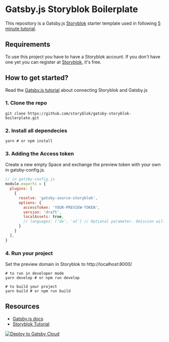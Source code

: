# Gatsby.js Storyblok Boilerplate
This repository is a Gatsby.js [Storyblok](https://www.storyblok.com/) starter template used in following [5 minute tutorial](https://www.storyblok.com/tp/add-a-headless-cms-to-gatsby-5-minutes).

## Requirements
To use this project you have to have a Storyblok account. If you don't have one yet you can register at [Storyblok](https://www.storyblok.com/), it's free.

## How to get started?
Read the [Gatsby.js tutorial](https://www.storyblok.com/tp/add-a-headless-cms-to-gatsby-5-minutes) about connecting Storyblok and Gatsby.js

### 1. Clone the repo
```
git clone https://github.com/storyblok/gatsby-storyblok-boilerplate.git
```

### 2. Install all dependecies
```
yarn # or npm install
```

### 3. Adding the Access token
Create a new empty Space and exchange the preview token with your own in gatsby-config.js.

```js
// in gatsby-config.js
module.exports = {
  plugins: [
    {
      resolve: 'gatsby-source-storyblok',
      options: {
        accessToken: 'YOUR-PREVIEW-TOKEN',
        version: 'draft',
        localAssets: true,
        // languages: ['de', 'at'] // Optional parameter. Omission will retrieve all languages by default.
      }
    }
  ],
}
```

### 4. Run your project
Set the preview domain in Storyblok to http://localhost:8000/

```
# to run in developer mode
yarn develop # or npm run develop
```

```
# to build your project
yarn build # or npm run build
```

## Resources
- [Gatsby.js docs](https://www.gatsbyjs.com/docs/)
- [Storyblok Tutorial](https://www.storyblok.com/tp/add-a-headless-cms-to-gatsby-5-minutes)

[<img src="https://www.gatsbyjs.com/deploynow.svg" alt="Deploy to Gatsby Cloud">](https://www.gatsbyjs.com/dashboard/deploynow?url=https://github.com/gatsbyjs/gatsby-starter-default)
